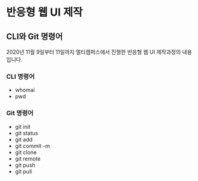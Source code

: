 # 반응형 웹 UI 제작
## CLI와 Git 명령어
2020년 11월 9일부터 11일까지 멀티캠퍼스에서 진행한 반응형 웹 UI 제작과정의 내용입니다.

### CLI 명령어
 - whomai
 - pwd

### Git 명령어
- git init
- git status
- git add
- git commit -m
- git clone 
- git remote
- git push
- git pull
